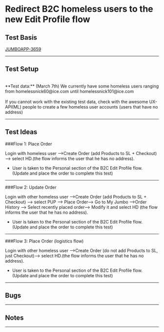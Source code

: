 # Redirect B2C homeless users to the new Edit Profile flow


## Test Basis


[JUMBOAPP-3659](https://icemobile.atlassian.net/browse/JUMBOAPP-3659 )

***
## Test Setup
<br/>
**Test data:** (March 7th) We currently have some homeless users ranging from homelessnick60@ice.com until homelessnick101@ice.com
<br/><br/>
If you cannot work with the existing test data, check with the awesome UX-API(ML) people to create a few homeless user accounts (users that have no address)

***
## Test Ideas

###Flow 1: Place Order


Login with homeless user -->Create Order (add Products to SL + Checkout) --> select HD.(the flow informs the user that he has no address).


* User is taken to the Personal section of the B2C Edit Profile flow. (Update and place the order to complete this test)
***
	

###Flow 2: Update Order 


Login with other homeless user -->Create Order (add Products to SL + Checkout) --> select PUP --> Place Order--> Go to My Jumbo -->Order History --> Select recently placed order--> Modify it and select HD (the flow informs the user that he has no address).

* User is taken to the Personal section of the B2C Edit Profile flow. (Update and place the order to complete this test)
***


###Flow 3: Place Order (logistics flow)


Login with other homeless user -->Create Order (do not add Products to SL, just Checkout)--> select HD.(the flow informs the user that he has no address).


* User is taken to the Personal section of the B2C Edit Profile flow. (Update and place the order to complete this test)
***


## Bugs

***

## Notes
***